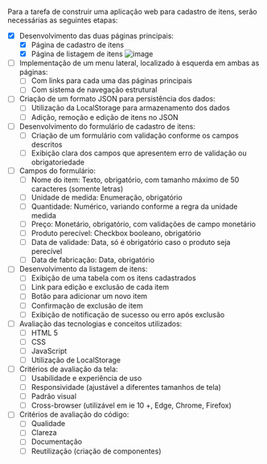  Para a tarefa de construir uma aplicação web para cadastro de itens, serão necessárias as seguintes etapas:
 
- [x] Desenvolvimento das duas páginas principais:
	- [x] Página de cadastro de itens
	- [x] Página de listagem de itens
	![image](https://user-images.githubusercontent.com/63022256/219970909-0315edce-dc3e-462f-8e64-47f69cd9b1f8.png)
- [ ] Implementação de um menu lateral, localizado à esquerda em ambas as páginas:
	- [ ] Com links para cada uma das páginas principais
	- [ ] Com sistema de navegação estrutural
- [ ] Criação de um formato JSON para persistência dos dados:
	- [ ] Utilização da LocalStorage para armazenamento dos dados
	- [ ] Adição, remoção e edição de itens no JSON
- [ ] Desenvolvimento do formulário de cadastro de itens:
	- [ ] Criação de um formulário com validação conforme os campos descritos
	- [ ] Exibição clara dos campos que apresentem erro de validação ou obrigatoriedade
- [ ] Campos do formulário:
	- [ ] Nome do item: Texto, obrigatório, com tamanho máximo de 50 caracteres (somente letras)
	- [ ] Unidade de medida: Enumeração, obrigatório
	- [ ] Quantidade: Numérico, variando conforme a regra da unidade medida
	- [ ] Preço: Monetário, obrigatório, com validações de campo monetário
	- [ ] Produto perecível: Checkbox booleano, obrigatório
	- [ ] Data de validade: Data, só é obrigatório caso o produto seja perecível
	- [ ] Data de fabricação: Data, obrigatório
- [ ] Desenvolvimento da listagem de itens:
	- [ ] Exibição de uma tabela com os itens cadastrados
	- [ ] Link para edição e exclusão de cada item
	- [ ] Botão para adicionar um novo item
	- [ ] Confirmação de exclusão de item
	- [ ] Exibição de notificação de sucesso ou erro após exclusão
- [ ] Avaliação das tecnologias e conceitos utilizados:
	- [ ] HTML 5
	- [ ] CSS
	- [ ] JavaScript
	- [ ] Utilização de LocalStorage
- [ ] Critérios de avaliação da tela:
	- [ ] Usabilidade e experiência de uso
	- [ ] Responsividade (ajustável a diferentes tamanhos de tela)
	- [ ] Padrão visual
	- [ ] Cross-browser (utilizável em ie 10 +, Edge, Chrome, Firefox)
- [ ] Critérios de avaliação do código:
	- [ ] Qualidade
	- [ ] Clareza
	- [ ] Documentação
	- [ ] Reutilização (criação de componentes)

